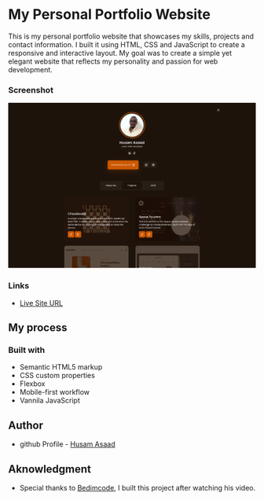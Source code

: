 # My Personal Portfolio Website

This is my personal portfolio website that showcases my skills, projects and contact information. I built it using HTML, CSS and JavaScript to create a responsive and interactive layout. My goal was to create a simple yet elegant website that reflects my personality and passion for web development.

### Screenshot

![](./screenshot.png)

### Links

- [Live Site URL](....)

## My process

### Built with

- Semantic HTML5 markup
- CSS custom properties
- Flexbox
- Mobile-first workflow
- Vannila JavaScript

## Author

- github Profile - [Husam Asaad](https://github.com/husamasaad)

## Aknowledgment

- Special thanks to [Bedimcode](https://www.youtube.com/watch?v=mq0xJxOTiYo), I built this project after watching his video.
